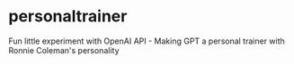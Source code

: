 # personaltrainer
Fun little experiment with OpenAI API - Making GPT a personal trainer with Ronnie Coleman's personality
